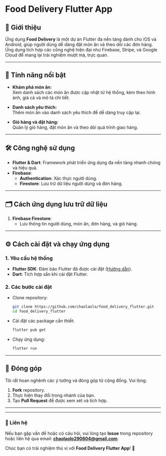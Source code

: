 # Food Delivery Flutter App  

## 🚀 Giới thiệu  
Ứng dụng **Food Delivery** là một dự án Flutter đa nền tảng dành cho iOS và Android, giúp người dùng dễ dàng đặt món ăn và theo dõi các đơn hàng. Ứng dụng tích hợp các công nghệ hiện đại như Firebase, Stripe, và Google Cloud để mang lại trải nghiệm mượt mà, trực quan.  

---

## 🌟 Tính năng nổi bật  
- **Khám phá món ăn:**  
  Xem danh sách các món ăn được cập nhật từ hệ thống, kèm theo hình ảnh, giá cả và mô tả chi tiết.  

- **Danh sách yêu thích:**  
  Thêm món ăn vào danh sách yêu thích để dễ dàng truy cập lại.  

- **Giỏ hàng và đặt hàng:**  
  Quản lý giỏ hàng, đặt món ăn và theo dõi quá trình giao hàng.  


---

## 🛠️ Công nghệ sử dụng  
- **Flutter & Dart**: Framework phát triển ứng dụng đa nền tảng nhanh chóng và hiệu quả.  
- **Firebase**:  
  - **Authentication**: Xác thực người dùng.  
  - **Firestore**: Lưu trữ dữ liệu người dùng và đơn hàng.  

---

## 🗂️ Cách ứng dụng lưu trữ dữ liệu  
1. **Firebase Firestore**:  
   - Lưu thông tin người dùng, món ăn, đơn hàng, và giỏ hàng.  

---

## ⚙️ Cách cài đặt và chạy ứng dụng  

### 1. Yêu cầu hệ thống  
- **Flutter SDK**: Đảm bảo Flutter đã được cài đặt ([Hướng dẫn](https://docs.flutter.dev/get-started/install)).  
- **Dart**: Tích hợp sẵn khi cài đặt Flutter.  

### 2. Các bước cài đặt  
- Clone repository:  
  ```bash  
  git clone https://github.com/chaolaolo/food_delivery_flutter.git  
  cd food_delivery_flutter  
  ```  

- Cài đặt các package cần thiết:  
  ```bash  
  flutter pub get  
  ```  

- Chạy ứng dụng:  
  ```bash  
  flutter run  
  ```  

---

## 🤝 Đóng góp  
Tôi rất hoan nghênh các ý tưởng và đóng góp từ cộng đồng. Vui lòng:  
1. **Fork** repository.  
2. Thực hiện thay đổi trong nhánh của bạn.  
3. Tạo **Pull Request** để được xem xét và tích hợp.  

---
---  
### 📩 Liên hệ  
Nếu bạn gặp vấn đề hoặc có câu hỏi, vui lòng tạo **Issue** trong repository hoặc liên hệ qua email: **chaolaolo290604@gmail.com**.  

Chúc bạn có trải nghiệm thú vị với **Food Delivery Flutter App**! 🎉  
